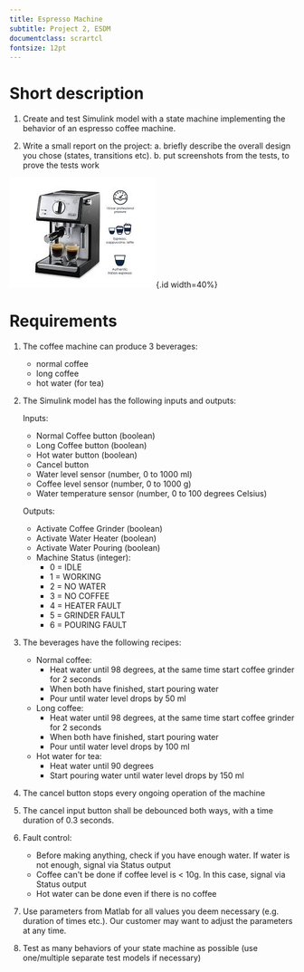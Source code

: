 ```yaml
---
title: Espresso Machine
subtitle: Project 2, ESDM
documentclass: scrartcl
fontsize: 12pt
---
```


# Short description

1. Create and test Simulink model with a state machine implementing the behavior of an espresso coffee machine.

2. Write a small report on the project:
   a. briefly describe the overall design you chose (states, transitions etc).
   b. put screenshots from the tests, to prove the tests work
   
![Espresso Machine](img/EspressoMachine.jpg){.id width=40%}

# Requirements

1. The coffee machine can produce 3 beverages:
   - normal coffee
   - long coffee
   - hot water (for tea)

2. The Simulink model has the following inputs and outputs:
    
    Inputs:
    - Normal Coffee button (boolean)
    - Long Coffee button (boolean)
    - Hot water button (boolean)
    - Cancel button    
    - Water level sensor (number, 0 to 1000 ml)
    - Coffee level sensor (number, 0 to 1000 g)
    - Water temperature sensor (number, 0 to 100 degrees Celsius)

    Outputs:
    - Activate Coffee Grinder (boolean)
    - Activate Water Heater (boolean)
    - Activate Water Pouring (boolean)
    - Machine Status (integer):
        - 0 = IDLE
        - 1 = WORKING
        - 2 = NO WATER
        - 3 = NO COFFEE
        - 4 = HEATER FAULT
        - 5 = GRINDER FAULT
        - 6 = POURING FAULT

3. The beverages have the following recipes:
   - Normal coffee: 
       - Heat water until 98 degrees, at the same time start coffee grinder for 2 seconds
       - When both have finished, start pouring water
       - Pour until water level drops by 50 ml
   - Long coffee: 
       - Heat water until 98 degrees, at the same time start coffee grinder for 2 seconds
       - When both have finished, start pouring water
       - Pour until water level drops by 100 ml
   - Hot water for tea: 
       - Heat water until 90 degrees
       - Start pouring water until water level drops by 150 ml

4. The cancel button stops every ongoing operation of the machine

4. The cancel input button shall be debounced both ways, with a time duration of 0.3 seconds.

4. Fault control:
    - Before making anything, check if you have enough water. If water is not enough, signal via Status output
    - Coffee can't be done if coffee level is < 10g. In this case, signal via Status output
    - Hot water can be done even if there is no coffee
    
5. Use parameters from Matlab for all values you deem necessary (e.g. duration of times etc.).
Our customer may want to adjust the parameters at any time.

6. Test as many behaviors of your state machine as possible (use one/multiple separate test models if necessary)
